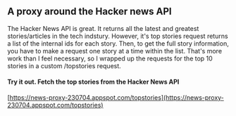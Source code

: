 ## A proxy around the Hacker news API

The Hacker News API is great. It returns all the latest and greatest stories/articles in the tech indstury. However, it's top stories request returns a list of the internal ids for each story. Then, to get the full story information, you have to make a request one story at a time within the list. That's more work than I feel necessary, so I wrapped up the requests for the top 10 stories in a custom /topstories request.

#### Try it out. Fetch the top stories from the Hacker News API

[https://news-proxy-230704.appspot.com/topstories](https://news-proxy-230704.appspot.com/topstories)